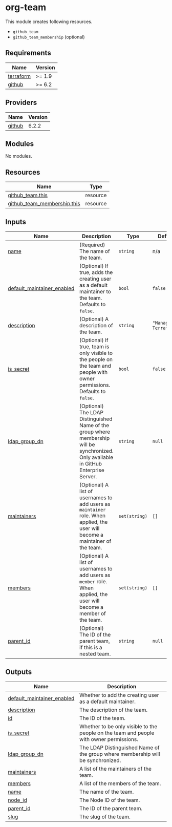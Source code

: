 # org-team

This module creates following resources.

- `github_team`
- `github_team_membership` (optional)

<!-- BEGINNING OF PRE-COMMIT-TERRAFORM DOCS HOOK -->
## Requirements

| Name | Version |
|------|---------|
| <a name="requirement_terraform"></a> [terraform](#requirement\_terraform) | >= 1.9 |
| <a name="requirement_github"></a> [github](#requirement\_github) | >= 6.2 |

## Providers

| Name | Version |
|------|---------|
| <a name="provider_github"></a> [github](#provider\_github) | 6.2.2 |

## Modules

No modules.

## Resources

| Name | Type |
|------|------|
| [github_team.this](https://registry.terraform.io/providers/integrations/github/latest/docs/resources/team) | resource |
| [github_team_membership.this](https://registry.terraform.io/providers/integrations/github/latest/docs/resources/team_membership) | resource |

## Inputs

| Name | Description | Type | Default | Required |
|------|-------------|------|---------|:--------:|
| <a name="input_name"></a> [name](#input\_name) | (Required) The name of the team. | `string` | n/a | yes |
| <a name="input_default_maintainer_enabled"></a> [default\_maintainer\_enabled](#input\_default\_maintainer\_enabled) | (Optional) If true, adds the creating user as a default maintainer to the team. Defaults to `false`. | `bool` | `false` | no |
| <a name="input_description"></a> [description](#input\_description) | (Optional) A description of the team. | `string` | `"Managed by Terraform."` | no |
| <a name="input_is_secret"></a> [is\_secret](#input\_is\_secret) | (Optional) If true, team is only visible to the people on the team and people with owner permissions. Defaults to `false`. | `bool` | `false` | no |
| <a name="input_ldap_group_dn"></a> [ldap\_group\_dn](#input\_ldap\_group\_dn) | (Optional) The LDAP Distinguished Name of the group where membership will be synchronized. Only available in GitHub Enterprise Server. | `string` | `null` | no |
| <a name="input_maintainers"></a> [maintainers](#input\_maintainers) | (Optional) A list of usernames to add users as `maintainer` role. When applied, the user will become a maintainer of the team. | `set(string)` | `[]` | no |
| <a name="input_members"></a> [members](#input\_members) | (Optional) A list of usernames to add users as `member` role. When applied, the user will become a member of the team. | `set(string)` | `[]` | no |
| <a name="input_parent_id"></a> [parent\_id](#input\_parent\_id) | (Optional) The ID of the parent team, if this is a nested team. | `string` | `null` | no |

## Outputs

| Name | Description |
|------|-------------|
| <a name="output_default_maintainer_enabled"></a> [default\_maintainer\_enabled](#output\_default\_maintainer\_enabled) | Whether to add the creating user as a default maintainer. |
| <a name="output_description"></a> [description](#output\_description) | The description of the team. |
| <a name="output_id"></a> [id](#output\_id) | The ID of the team. |
| <a name="output_is_secret"></a> [is\_secret](#output\_is\_secret) | Whether to be only visible to the people on the team and people with owner permissions. |
| <a name="output_ldap_group_dn"></a> [ldap\_group\_dn](#output\_ldap\_group\_dn) | The LDAP Distinguished Name of the group where membership will be synchronized. |
| <a name="output_maintainers"></a> [maintainers](#output\_maintainers) | A list of the maintainers of the team. |
| <a name="output_members"></a> [members](#output\_members) | A list of the members of the team. |
| <a name="output_name"></a> [name](#output\_name) | The name of the team. |
| <a name="output_node_id"></a> [node\_id](#output\_node\_id) | The Node ID of the team. |
| <a name="output_parent_id"></a> [parent\_id](#output\_parent\_id) | The ID of the parent team. |
| <a name="output_slug"></a> [slug](#output\_slug) | The slug of the team. |
<!-- END OF PRE-COMMIT-TERRAFORM DOCS HOOK -->
